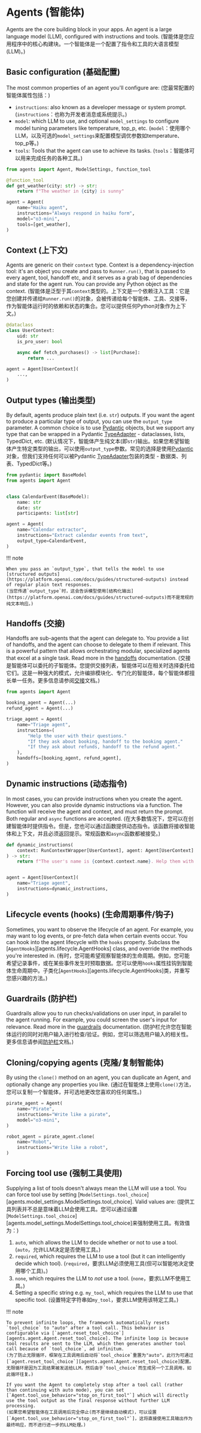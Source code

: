 # Agents (智能体)

Agents are the core building block in your apps. An agent is a large language model (LLM), configured with instructions and tools.
(智能体是您应用程序中的核心构建块。一个智能体是一个配置了指令和工具的大语言模型(LLM)。)

## Basic configuration (基础配置)

The most common properties of an agent you'll configure are:
(您最常配置的智能体属性包括：)

-   `instructions`: also known as a developer message or system prompt.
   (`instructions`：也称为开发者消息或系统提示。)
-   `model`: which LLM to use, and optional `model_settings` to configure model tuning parameters like temperature, top_p, etc.
   (`model`：使用哪个LLM，以及可选的`model_settings`来配置模型调优参数如temperature、top_p等。)
-   `tools`: Tools that the agent can use to achieve its tasks.
   (`tools`：智能体可以用来完成任务的各种工具。)

```python
from agents import Agent, ModelSettings, function_tool

@function_tool
def get_weather(city: str) -> str:
    return f"The weather in {city} is sunny"

agent = Agent(
    name="Haiku agent",
    instructions="Always respond in haiku form",
    model="o3-mini",
    tools=[get_weather],
)
```

## Context (上下文)

Agents are generic on their `context` type. Context is a dependency-injection tool: it's an object you create and pass to `Runner.run()`, that is passed to every agent, tool, handoff etc, and it serves as a grab bag of dependencies and state for the agent run. You can provide any Python object as the context.
(智能体是泛型于其`context`类型的。上下文是一个依赖注入工具：它是您创建并传递给`Runner.run()`的对象，会被传递给每个智能体、工具、交接等，作为智能体运行时的依赖和状态的集合。您可以提供任何Python对象作为上下文。)

```python
@dataclass
class UserContext:
    uid: str
    is_pro_user: bool

    async def fetch_purchases() -> list[Purchase]:
        return ...

agent = Agent[UserContext](
    ...,
)
```

## Output types (输出类型)

By default, agents produce plain text (i.e. `str`) outputs. If you want the agent to produce a particular type of output, you can use the `output_type` parameter. A common choice is to use [Pydantic](https://docs.pydantic.dev/) objects, but we support any type that can be wrapped in a Pydantic [TypeAdapter](https://docs.pydantic.dev/latest/api/type_adapter/) - dataclasses, lists, TypedDict, etc.
(默认情况下，智能体产生纯文本(即`str`)输出。如果您希望智能体产生特定类型的输出，可以使用`output_type`参数。常见的选择是使用[Pydantic](https://docs.pydantic.dev/)对象，但我们支持任何可以被Pydantic [TypeAdapter](https://docs.pydantic.dev/latest/api/type_adapter/)包装的类型 - 数据类、列表、TypedDict等。)

```python
from pydantic import BaseModel
from agents import Agent


class CalendarEvent(BaseModel):
    name: str
    date: str
    participants: list[str]

agent = Agent(
    name="Calendar extractor",
    instructions="Extract calendar events from text",
    output_type=CalendarEvent,
)
```

!!! note

    When you pass an `output_type`, that tells the model to use [structured outputs](https://platform.openai.com/docs/guides/structured-outputs) instead of regular plain text responses.
    (当您传递`output_type`时，这会告诉模型使用[结构化输出](https://platform.openai.com/docs/guides/structured-outputs)而不是常规的纯文本响应。)

## Handoffs (交接)

Handoffs are sub-agents that the agent can delegate to. You provide a list of handoffs, and the agent can choose to delegate to them if relevant. This is a powerful pattern that allows orchestrating modular, specialized agents that excel at a single task. Read more in the [handoffs](handoffs.md) documentation.
(交接是智能体可以委托的子智能体。您提供交接列表，智能体可以在相关时选择委托给它们。这是一种强大的模式，允许编排模块化、专门化的智能体，每个智能体都擅长单一任务。更多信息请参阅[交接](handoffs.md)文档。)

```python
from agents import Agent

booking_agent = Agent(...)
refund_agent = Agent(...)

triage_agent = Agent(
    name="Triage agent",
    instructions=(
        "Help the user with their questions."
        "If they ask about booking, handoff to the booking agent."
        "If they ask about refunds, handoff to the refund agent."
    ),
    handoffs=[booking_agent, refund_agent],
)
```

## Dynamic instructions (动态指令)

In most cases, you can provide instructions when you create the agent. However, you can also provide dynamic instructions via a function. The function will receive the agent and context, and must return the prompt. Both regular and `async` functions are accepted.
(在大多数情况下，您可以在创建智能体时提供指令。但是，您也可以通过函数提供动态指令。该函数将接收智能体和上下文，并且必须返回提示。常规函数和`async`函数都被接受。)

```python
def dynamic_instructions(
    context: RunContextWrapper[UserContext], agent: Agent[UserContext]
) -> str:
    return f"The user's name is {context.context.name}. Help them with their questions."


agent = Agent[UserContext](
    name="Triage agent",
    instructions=dynamic_instructions,
)
```

## Lifecycle events (hooks) (生命周期事件/钩子)

Sometimes, you want to observe the lifecycle of an agent. For example, you may want to log events, or pre-fetch data when certain events occur. You can hook into the agent lifecycle with the `hooks` property. Subclass the [`AgentHooks`][agents.lifecycle.AgentHooks] class, and override the methods you're interested in.
(有时，您可能希望观察智能体的生命周期。例如，您可能希望记录事件，或在某些事件发生时预取数据。您可以使用`hooks`属性挂钩到智能体生命周期中。子类化[`AgentHooks`][agents.lifecycle.AgentHooks]类，并重写您感兴趣的方法。)

## Guardrails (防护栏)

Guardrails allow you to run checks/validations on user input, in parallel to the agent running. For example, you could screen the user's input for relevance. Read more in the [guardrails](guardrails.md) documentation.
(防护栏允许您在智能体运行的同时对用户输入进行检查/验证。例如，您可以筛选用户输入的相关性。更多信息请参阅[防护栏](guardrails.md)文档。)

## Cloning/copying agents (克隆/复制智能体)

By using the `clone()` method on an agent, you can duplicate an Agent, and optionally change any properties you like.
(通过在智能体上使用`clone()`方法，您可以复制一个智能体，并可选地更改您喜欢的任何属性。)

```python
pirate_agent = Agent(
    name="Pirate",
    instructions="Write like a pirate",
    model="o3-mini",
)

robot_agent = pirate_agent.clone(
    name="Robot",
    instructions="Write like a robot",
)
```

## Forcing tool use (强制工具使用)

Supplying a list of tools doesn't always mean the LLM will use a tool. You can force tool use by setting [`ModelSettings.tool_choice`][agents.model_settings.ModelSettings.tool_choice]. Valid values are:
(提供工具列表并不总是意味着LLM会使用工具。您可以通过设置[`ModelSettings.tool_choice`][agents.model_settings.ModelSettings.tool_choice]来强制使用工具。有效值为：)

1. `auto`, which allows the LLM to decide whether or not to use a tool.
   (`auto`，允许LLM决定是否使用工具。)
2. `required`, which requires the LLM to use a tool (but it can intelligently decide which tool).
   (`required`，要求LLM必须使用工具(但可以智能地决定使用哪个工具)。)
3. `none`, which requires the LLM to _not_ use a tool.
   (`none`，要求LLM不使用工具。)
4. Setting a specific string e.g. `my_tool`, which requires the LLM to use that specific tool.
   (设置特定字符串如`my_tool`，要求LLM使用该特定工具。)

!!! note

    To prevent infinite loops, the framework automatically resets `tool_choice` to "auto" after a tool call. This behavior is configurable via [`agent.reset_tool_choice`][agents.agent.Agent.reset_tool_choice]. The infinite loop is because tool results are sent to the LLM, which then generates another tool call because of `tool_choice`, ad infinitum.
    (为了防止无限循环，框架在工具调用后自动将`tool_choice`重置为"auto"。此行为可通过[`agent.reset_tool_choice`][agents.agent.Agent.reset_tool_choice]配置。无限循环是因为工具结果被发送给LLM，然后由于`tool_choice`而生成另一个工具调用，如此循环往复。)

    If you want the Agent to completely stop after a tool call (rather than continuing with auto mode), you can set [`Agent.tool_use_behavior="stop_on_first_tool"`] which will directly use the tool output as the final response without further LLM processing.
    (如果您希望智能体在工具调用后完全停止(而不是继续自动模式)，可以设置[`Agent.tool_use_behavior="stop_on_first_tool"`]，这将直接使用工具输出作为最终响应，而不进行进一步的LLM处理。)
